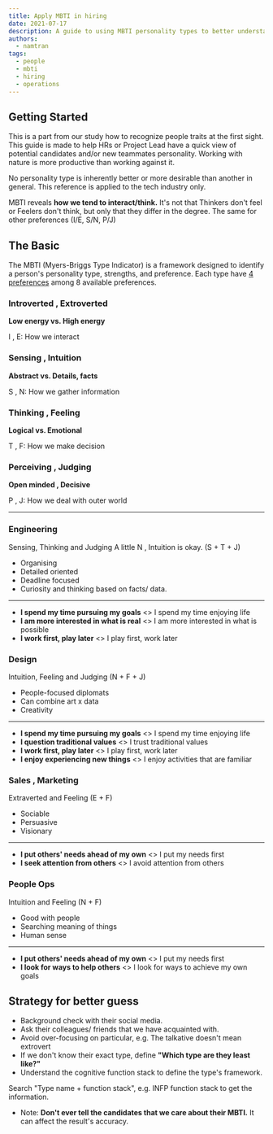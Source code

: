 ```yaml
---
title: Apply MBTI in hiring
date: 2021-07-17
description: A guide to using MBTI personality types to better understand job candidates and team members, with specific traits to look for in engineering, design, sales, and people operations roles.
authors:
  - namtran
tags:
  - people
  - mbti
  - hiring
  - operations
---
```


## Getting Started

This is a part from our study how to recognize people traits at the first sight. This guide is made to help HRs or Project Lead have a quick view of potential candidates and/or new teammates personality. Working with nature is more productive than working against it.

No personality type is inherently better or more desirable than another in general. This reference is applied to the tech industry only.

MBTI reveals **how we tend to interact/think.** It's not that Thinkers don't feel or Feelers don't think, but only that they differ in the degree. The same for other preferences (I/E, S/N, P/J)

## The Basic

The MBTI (Myers-Briggs Type Indicator) is a framework designed to identify a person's personality type, strengths, and preference. Each type have [4 preferences](/cdeaa142edca44669867f8fbb120c342) among 8 available preferences.

<!-- link_to_page 1d622110-b3bd-4b69-81e1-10161a3247e6 -->
### Introverted ,  Extroverted

**Low energy vs. High energy**

I ,  E: How we interact

### Sensing ,  Intuition

**Abstract vs. Details, facts**

S ,  N: How we gather information

### Thinking ,  Feeling

**Logical vs. Emotional**

T ,  F: How we make decision

### Perceiving ,  Judging

**Open minded ,  Decisive**

P ,  J: How we deal with outer world

<!-- child_database 12dfdbe4-7d5e-4a17-85ad-297596878ac4 -->

---

<!-- child_database 8895eb58-dd2e-40a0-9955-783ce95a44a4 -->
### Engineering

Sensing, Thinking and Judging
A little N ,  Intuition is okay. (S + T + J)

* Organising
* Detailed oriented
* Deadline focused
* Curiosity and thinking based on facts/ data.

---

* **I spend my time pursuing my goals** <> I spend my time enjoying life
* **I am more interested in what is real** <> I am more interested in what is possible
* **I work first, play later** <> I play first, work later

### Design

Intuition, Feeling and Judging
(N + F + J)

* People-focused diplomats
* Can combine art x data
* Creativity

---

* **I spend my time pursuing my goals** <> I spend my time enjoying life
* **I question traditional values** <> I trust traditional values
* **I work first, play later** <> I play first, work later
* **I enjoy experiencing new things** <> I enjoy activities that are familiar

### Sales ,  Marketing

Extraverted and Feeling
(E + F)

* Sociable
* Persuasive
* Visionary

---

* **I put others' needs ahead of my own** <> I put my needs first
* **I seek attention from others** <> I avoid attention from others

### People Ops

Intuition and Feeling
(N + F)

* Good with people
* Searching meaning of things
* Human sense

---

* **I put others' needs ahead of my own** <> I put my needs first
* **I look for ways to help others** <> I look for ways to achieve my own goals

## Strategy for better guess

* Background check with their social media.
* Ask their colleagues/ friends that we have acquainted with.
* Avoid over-focusing on particular, e.g. The talkative doesn't mean extrovert
* If we don't know their exact type, define **"Which type are they least like?"**
* Understand the cognitive function stack to define the type's framework.

Search "Type name + function stack", e.g. INFP function stack to get the information.

* Note: **Don't ever tell the candidates that we care about their MBTI.** It can affect the result's accuracy.

